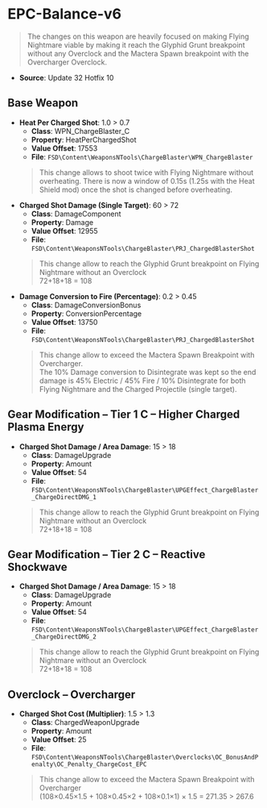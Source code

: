 # EPC-Balance-v6
> The changes on this weapon are heavily focused on making Flying Nightmare viable by making it reach the Glyphid Grunt breakpoint without any Overclock and the Mactera Spawn breakpoint with the Overcharger Overclock.
* **Source**: Update 32 Hotfix 10

## Base Weapon
* **Heat Per Charged Shot**: 1.0 > 0.7
  * **Class**: WPN_ChargeBlaster_C
  * **Property**: HeatPerChargedShot
  * **Value Offset**: 17553
  * **File**: `FSD\Content\WeaponsNTools\ChargeBlaster\WPN_ChargeBlaster`
  > This change allows to shoot twice with Flying Nightmare without overheating. There is now a window of 0.15s (1.25s with the Heat Shield mod) once the shot is changed before overheating.
* **Charged Shot Damage (Single Target)**: 60 > 72
  * **Class**: DamageComponent
  * **Property**: Damage
  * **Value Offset**: 12955
  * **File**: `FSD\Content\WeaponsNTools\ChargeBlaster\PRJ_ChargedBlasterShot`
  > This change allow to reach the Glyphid Grunt breakpoint on Flying Nightmare without an Overclock<br>
  > 72+18+18 = 108
* **Damage Conversion to Fire (Percentage)**: 0.2 > 0.45
  * **Class**: DamageConversionBonus
  * **Property**: ConversionPercentage
  * **Value Offset**: 13750
  * **File**: `FSD\Content\WeaponsNTools\ChargeBlaster\PRJ_ChargedBlasterShot`
  > This change allow to exceed the Mactera Spawn Breakpoint with Overcharger.<br>
  > The 10% Damage conversion to Disintegrate was kept so the end damage is 45% Electric / 45% Fire / 10% Disintegrate for both Flying Nightmare and the Charged Projectile (single target).

## Gear Modification – Tier 1 C – Higher Charged Plasma Energy
* **Charged Shot Damage / Area Damage**: 15 > 18
  * **Class**: DamageUpgrade
  * **Property**: Amount
  * **Value Offset**: 54
  * **File**: `FSD\Content\WeaponsNTools\ChargeBlaster\UPGEffect_ChargeBlaster_ChargeDirectDMG_1`
  > This change allow to reach the Glyphid Grunt breakpoint on Flying Nightmare without an Overclock<br>
  > 72+18+18 = 108

## Gear Modification – Tier 2 C – Reactive Shockwave
* **Charged Shot Damage / Area Damage**: 15 > 18
  * **Class**: DamageUpgrade
  * **Property**: Amount
  * **Value Offset**: 54
  * **File**: `FSD\Content\WeaponsNTools\ChargeBlaster\UPGEffect_ChargeBlaster_ChargeDirectDMG_2`
  > This change allow to reach the Glyphid Grunt breakpoint on Flying Nightmare without an Overclock<br>
  > 72+18+18 = 108

## Overclock – Overcharger
* **Charged Shot Cost (Multiplier)**: 1.5 > 1.3
  * **Class**: ChargedWeaponUpgrade
  * **Property**: Amount
  * **Value Offset**: 25
  * **File**: `FSD\Content\WeaponsNTools\ChargeBlaster\Overclocks\OC_BonusAndPenalty\OC_Penalty_ChargeCost_EPC`
  > This change allow to exceed the Mactera Spawn Breakpoint with Overcharger<br>
  > (108×0.45×1.5 + 108×0.45×2 + 108×0.1×1) × 1.5 = 271.35 > 267.6
